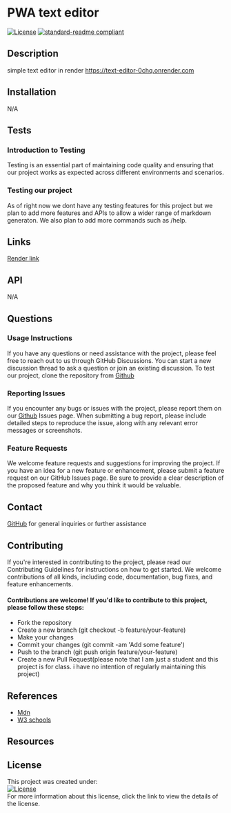 
# PWA text editor
<!-- leave this blank -->


[![License](https://img.shields.io/badge/License-MIT-yellow.svg)](https://opensource.org/licenses/MIT)
[![standard-readme compliant](https://img.shields.io/badge/readme%20style-standard-brightgreen.svg?style=flat-square)](https://github.com/RichardLitt/standard-readme)



## Description 
simple text editor in render https://text-editor-0chq.onrender.com

## Installation
N/A

## Tests 

<!-- leave this blank -->

### Introduction to Testing
Testing is an essential part of maintaining code quality and ensuring that our project works as expected across different environments and scenarios. <!-- leave this blank -->

### Testing our project
As of right now we dont have any testing features for this project but we plan to add more features and APIs to allow a wider range of markdown generaton. We also plan to add more commands such as /help. <!-- leave this blank -->

## Links
[Render link](https://text-editor-0chq.onrender.com)

## API
N/A

## Questions

<!-- leave this blank -->

### Usage Instructions
If you have any questions or need assistance with the project, please feel free to reach out to us through GitHub Discussions. You can start a new discussion thread to ask a question or join an existing discussion. To test our project, clone the repository from [Github](https://github.com/amandajrmartin/Text-Editor) <!-- leave this blank -->

### Reporting Issues
If you encounter any bugs or issues with the project, please report them on our [Github](https://github.com/amandajrmartin/Text-Editor) Issues page. When submitting a bug report, please include detailed steps to reproduce the issue, along with any relevant error messages or screenshots. <!-- change url link for each project -->

### Feature Requests
We welcome feature requests and suggestions for improving the project. If you have an idea for a new feature or enhancement, please submit a feature request on our GitHub Issues page. Be sure to provide a clear description of the proposed feature and why you think it would be valuable. <!-- leave this blank -->
## Contact
[GitHub](https://github.com/amandajrmartin) for general inquiries or further assistance

## Contributing
If you're interested in contributing to the project, please read our Contributing Guidelines for instructions on how to get started. We welcome contributions of all kinds, including code, documentation, bug fixes, and feature enhancements. <!-- leave this blank -->

#### Contributions are welcome! If you'd like to contribute to this project, please follow these steps:
<!-- leave this blank -->
  - Fork the repository
  - Create a new branch (git checkout -b feature/your-feature)
  - Make your changes
  - Commit your changes (git commit -am 'Add some feature')
  - Push to the branch (git push origin feature/your-feature)
  - Create a new Pull Request(please note that I am just a student and this project is for class. i have no intention of regularly maintaining this project)

## References

- [Mdn](https://developer.mozilla.org/en-US/)
- [W3 schools](https://www.w3schools.com)

## Resources



## License
<!-- leave this blank -->
This project was created under:<br>
[![License](https://img.shields.io/badge/License-MIT-yellow.svg)](https://opensource.org/licenses/MIT) <br>
For more information about this license, click the link to view the details of the license.
